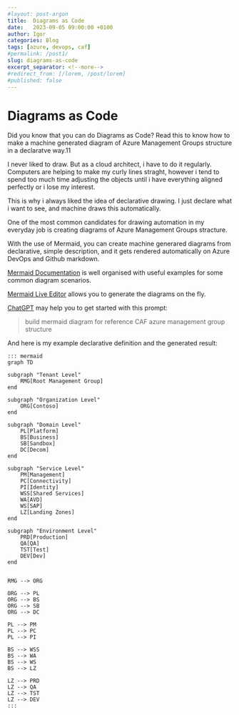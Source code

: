 ```yaml
---
#layout: post-argon
title:  Diagrams as Code
date:   2023-09-05 09:00:00 +0100
author: Igor
categories: Blog
tags: [azure, devops, caf]
#permalink: /post1/
slug: diagrams-as-code
excerpt_separator: <!--more-->
#redirect_from: [/lorem, /post/lorem]
#published: false
---
```



# Diagrams as Code

Did you know that you can do Diagrams as Code? Read this to know how to make a machine generated diagram of Azure Management Groups structure in a declaratve way.11

<!--more-->

I never liked to draw. But as a cloud architect, i have to do it regularly. Computers are helping to make my curly lines straght, however i tend to spend too much time adjusting the objects until i have everything aligned perfectly or i lose my interest.

This is why i always liked the idea of declarative drawing. I just declare what i want to see, and machine draws this automatically.

One of the most common candidates for drawing automation in my everyday job is creating diagrams of Azure Management Groups stracture.

With the use of Mermaid, you can create machine generared diagrams from declarative, simple description, and it gets rendered automatically on Azure DevOps and Github markdown.


[Mermaid Documentation](https://mermaid.js.org/intro/n00b-gettingStarted.html) is well organised with useful examples for some common diagram scenarios. 

[Mermaid Live Editor](https://mermaid.live/) allows you to generate the diagrams on the fly.

[ChatGPT](https://chat.openai.com/) may help you to get started with this prompt:

> build mermaid diagram for reference CAF azure management group structure

And here is my example declarative definition and the generated result:

```
::: mermaid
graph TD

subgraph "Tenant Level"
    RMG[Root Management Group]
end

subgraph "Organization Level"
    ORG[Contoso]
end

subgraph "Domain Level"
    PL[Platform]
    BS[Business]
    SB[Sandbox]
    DC[Decom]
end

subgraph "Service Level"
    PM[Management]
    PC[Connectivity]
    PI[Identity]
    WSS[Shared Services]
    WA[AVD]
    WS[SAP]
    LZ[Landing Zones]
end

subgraph "Environment Level"
    PRD[Production]
    QA[QA]
    TST[Test]
    DEV[Dev]
end


RMG --> ORG

ORG --> PL
ORG --> BS
ORG --> SB
ORG --> DC

PL --> PM
PL --> PC
PL --> PI

BS --> WSS
BS --> WA
BS --> WS
BS --> LZ

LZ --> PRD
LZ --> QA
LZ --> TST
LZ --> DEV
:::
```

